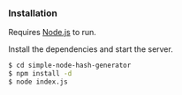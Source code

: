 ### Installation

Requires [Node.js](https://nodejs.org/) to run.

Install the dependencies and start the server.

```sh
$ cd simple-node-hash-generator
$ npm install -d
$ node index.js
```
